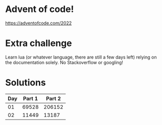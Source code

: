 # Advent of code!
https://adventofcode.com/2022

# Extra challenge
Learn lua (or whatever language, there are still a few days left) relying on the documentation solely. No Stackoverflow or googling!

# Solutions
Day | Part 1 | Part 2
-- | -- | --
01 | 69528 | 206152
02 | 11449 | 13187
